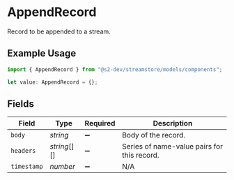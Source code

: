 # AppendRecord

Record to be appended to a stream.

## Example Usage

```typescript
import { AppendRecord } from "@s2-dev/streamstore/models/components";

let value: AppendRecord = {};
```

## Fields

| Field                                       | Type                                        | Required                                    | Description                                 |
| ------------------------------------------- | ------------------------------------------- | ------------------------------------------- | ------------------------------------------- |
| `body`                                      | *string*                                    | :heavy_minus_sign:                          | Body of the record.                         |
| `headers`                                   | *string*[][]                                | :heavy_minus_sign:                          | Series of name-value pairs for this record. |
| `timestamp`                                 | *number*                                    | :heavy_minus_sign:                          | N/A                                         |